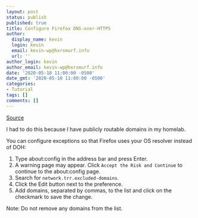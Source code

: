 ```yaml
---
layout: post
status: publish
published: true
title: Configure Firefox DNS-over-HTTPS
author:
  display_name: kevin
  login: kevin
  email: kevin-wp@hxrsmurf.info
  url: ''
author_login: kevin
author_email: kevin-wp@hxrsmurf.info
date: '2020-05-10 11:00:00 -0500'
date_gmt: '2020-05-10 11:00:00 -0500'
categories:
- Tutorial
tags: []
comments: []
---
```


[Source](https://support.mozilla.org/en-US/kb/firefox-dns-over-https#w_excluding-specific-domains)

I had to do this because I have publicly routable domains in my homelab.

You can configure exceptions so that Firefox uses your OS resolver instead of DOH:

1. Type about:config in the address bar and press Enter.
2. A warning page may appear. Click `Accept the Risk and Continue` to continue to the about:config page.
3. Search for `network.trr.excluded-domains`.
4. Click the Edit button next to the preference.
5. Add domains, separated by commas, to the list and click on the checkmark to save the change.

Note: Do not remove any domains from the list.